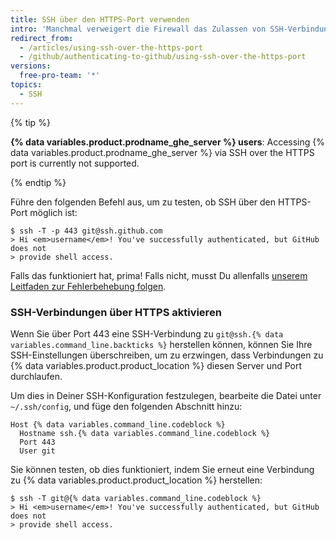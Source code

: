 ```yaml
---
title: SSH über den HTTPS-Port verwenden
intro: 'Manchmal verweigert die Firewall das Zulassen von SSH-Verbindungen vollständig.  If using [HTTPS cloning with credential caching](/github/getting-started-with-github/caching-your-github-credentials-in-git) is not an option, you can attempt to clone using an SSH connection made over the HTTPS port.  Die meisten Firewallregeln sollten dies erlauben, aber Proxyserver beeinträchtigen dies möglicherweise.'
redirect_from:
  - /articles/using-ssh-over-the-https-port
  - /github/authenticating-to-github/using-ssh-over-the-https-port
versions:
  free-pro-team: '*'
topics:
  - SSH
---
```


{% tip %}

**{% data variables.product.prodname_ghe_server %} users**: Accessing {% data variables.product.prodname_ghe_server %} via SSH over the HTTPS port is currently not supported.

{% endtip %}

Führe den folgenden Befehl aus, um zu testen, ob SSH über den HTTPS-Port möglich ist:

```shell
$ ssh -T -p 443 git@ssh.github.com
> Hi <em>username</em>! You've successfully authenticated, but GitHub does not
> provide shell access.
```

Falls das funktioniert hat, prima! Falls nicht, musst Du allenfalls [unserem Leitfaden zur Fehlerbehebung folgen](/articles/error-permission-denied-publickey).

### SSH-Verbindungen über HTTPS aktivieren

Wenn Sie über Port 443 eine SSH-Verbindung zu `git@ssh.{% data variables.command_line.backticks %}` herstellen können, können Sie Ihre SSH-Einstellungen überschreiben, um zu erzwingen, dass Verbindungen zu {% data variables.product.product_location %} diesen Server und Port durchlaufen.

Um dies in Deiner SSH-Konfiguration festzulegen, bearbeite die Datei unter `~/.ssh/config`, und füge den folgenden Abschnitt hinzu:

```
Host {% data variables.command_line.codeblock %}
  Hostname ssh.{% data variables.command_line.codeblock %}
  Port 443
  User git
```

Sie können testen, ob dies funktioniert, indem Sie erneut eine Verbindung zu {% data variables.product.product_location %} herstellen:

```shell
$ ssh -T git@{% data variables.command_line.codeblock %}
> Hi <em>username</em>! You've successfully authenticated, but GitHub does not
> provide shell access.
```
